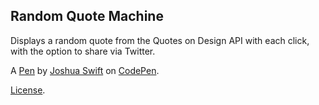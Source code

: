 Random Quote Machine
--------------------
Displays a random quote from the Quotes on Design API with each click, with the option to share via Twitter. 

A [Pen](https://codepen.io/Joshuaswift/pen/xXgMaM) by [Joshua Swift](https://codepen.io/Joshuaswift) on [CodePen](https://codepen.io).

[License](https://codepen.io/Joshuaswift/pen/xXgMaM/license).